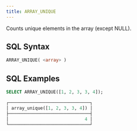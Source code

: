 ```yaml
---
title: ARRAY_UNIQUE
---
```


Counts unique elements in the array (except NULL).

## SQL Syntax

```sql
ARRAY_UNIQUE( <array> )
```

## SQL Examples

```sql
SELECT ARRAY_UNIQUE([1, 2, 3, 3, 4]);

┌───────────────────────────────┐
│ array_unique([1, 2, 3, 3, 4]) │
├───────────────────────────────┤
│                             4 │
└───────────────────────────────┘
```